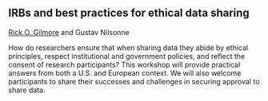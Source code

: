 ## IRBs and best practices for ethical data sharing

[Rick O. Gilmore](http://gilmore-lab.github.io) and Gustav Nilsonne

How do researchers ensure that when sharing data they abide by ethical principles, respect institutional and government policies, and reflect the consent of research participants? This workshop will provide practical answers from both a U.S. and European context. We will also welcome participants to share their successes and challenges in securing approval to share data.
